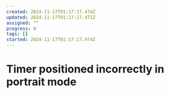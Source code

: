 ```yaml
---
created: 2024-11-17T01:17:17.474Z
updated: 2024-11-17T01:17:17.471Z
assigned: ""
progress: 0
tags: []
started: 2024-11-17T01:17:17.474Z
---
```


# Timer positioned incorrectly in portrait mode
